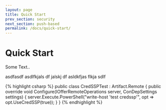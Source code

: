 ```yaml
---
layout: page
title: Quick Start
prev_section: security
next_section: push-based
permalink: /docs/quick-start/
---
```


Quick Start
===========
Some Text..

asdfasdf asdlfkjals df jalskj df
asldkfjas flkja sdlf

{% highlight csharp %}
public class CredSSPTest : Artifact.Remote
{
    public override void Configure(IOfferRemoteOperations server, ConDepSettings settings)
    {
        server.Execute.PowerShell("write-host 'test credssp'", opt => opt.UseCredSSP(true));
    }
}
{% endhighlight %}
